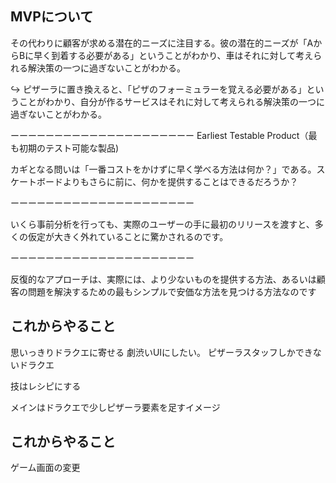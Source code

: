 ## MVPについて

その代わりに顧客が求める潜在的ニーズに注目する。彼の潜在的ニーズが「AからBに早く到着する必要がある」ということがわかり、車はそれに対して考えられる解決策の一つに過ぎないことがわかる。

↪︎ ピザーラに置き換えると、「ピザのフォーミュラーを覚える必要がある」ということがわかり、自分が作るサービスはそれに対して考えられる解決策の一つに過ぎないことがわかる。

ーーーーーーーーーーーーーーーーーーーーー
Earliest Testable Product（最も初期のテスト可能な製品)

カギとなる問いは「一番コストをかけずに早く学べる方法は何か？」である。スケートボードよりもさらに前に、何かを提供することはできるだろうか？

ーーーーーーーーーーーーーーーーーーーーー

いくら事前分析を行っても、実際のユーザーの手に最初のリリースを渡すと、多くの仮定が大きく外れていることに驚かされるのです。

ーーーーーーーーーーーーーーーーーーーーー

反復的なアプローチは、実際には、より少ないものを提供する方法、あるいは顧客の問題を解決するための最もシンプルで安価な方法を見つける方法なのです


## これからやること
思いっきりドラクエに寄せる
劇渋いUIにしたい。
ピザーラスタッフしかできないドラクエ

技はレシピにする

メインはドラクエで少しピザーラ要素を足すイメージ

## これからやること
ゲーム画面の変更